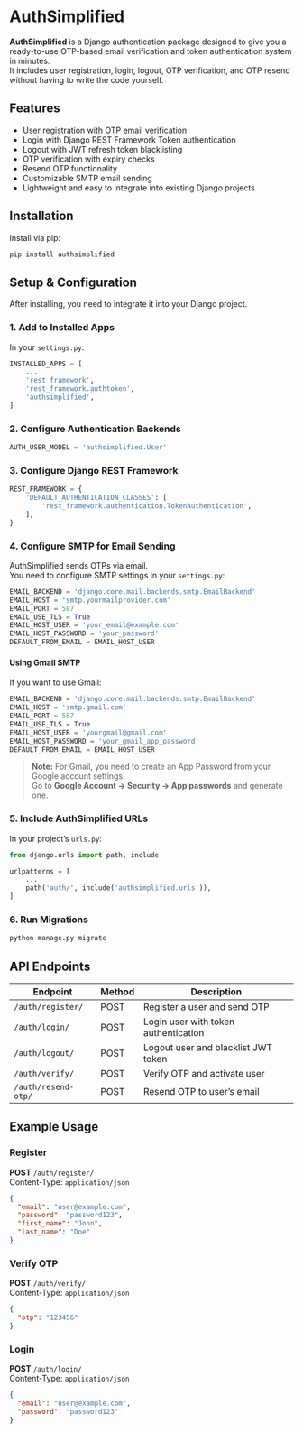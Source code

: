 # AuthSimplified

**AuthSimplified** is a Django authentication package designed to give you a ready-to-use OTP-based email verification and token authentication system in minutes.  
It includes user registration, login, logout, OTP verification, and OTP resend without having to write the code yourself.

## Features

- User registration with OTP email verification
- Login with Django REST Framework Token authentication
- Logout with JWT refresh token blacklisting
- OTP verification with expiry checks
- Resend OTP functionality
- Customizable SMTP email sending
- Lightweight and easy to integrate into existing Django projects


## Installation

Install via pip:

```bash
pip install authsimplified
```


## Setup & Configuration

After installing, you need to integrate it into your Django project.

### 1. Add to Installed Apps

In your `settings.py`:

```python
INSTALLED_APPS = [
    ...
    'rest_framework',
    'rest_framework.authtoken',
    'authsimplified',
]
```

### 2. Configure Authentication Backends

```python
AUTH_USER_MODEL = 'authsimplified.User'
```

### 3. Configure Django REST Framework

```python
REST_FRAMEWORK = {
    'DEFAULT_AUTHENTICATION_CLASSES': [
        'rest_framework.authentication.TokenAuthentication',
    ],
}
```

### 4. Configure SMTP for Email Sending

AuthSimplified sends OTPs via email.  
You need to configure SMTP settings in your `settings.py`:

```python
EMAIL_BACKEND = 'django.core.mail.backends.smtp.EmailBackend'
EMAIL_HOST = 'smtp.yourmailprovider.com'
EMAIL_PORT = 587
EMAIL_USE_TLS = True
EMAIL_HOST_USER = 'your_email@example.com'
EMAIL_HOST_PASSWORD = 'your_password'
DEFAULT_FROM_EMAIL = EMAIL_HOST_USER
```

#### Using Gmail SMTP

If you want to use Gmail:

```python
EMAIL_BACKEND = 'django.core.mail.backends.smtp.EmailBackend'
EMAIL_HOST = 'smtp.gmail.com'
EMAIL_PORT = 587
EMAIL_USE_TLS = True
EMAIL_HOST_USER = 'yourgmail@gmail.com'
EMAIL_HOST_PASSWORD = 'your_gmail_app_password'
DEFAULT_FROM_EMAIL = EMAIL_HOST_USER
```

> **Note:** For Gmail, you need to create an App Password from your Google account settings.  
> Go to **Google Account → Security → App passwords** and generate one.

### 5. Include AuthSimplified URLs

In your project’s `urls.py`:

```python
from django.urls import path, include

urlpatterns = [
    ...
    path('auth/', include('authsimplified.urls')),
]
```

### 6. Run Migrations

```bash
python manage.py migrate
```


## API Endpoints

| Endpoint             | Method | Description                        |
|----------------------|--------|------------------------------------|
| `/auth/register/`    | POST   | Register a user and send OTP       |
| `/auth/login/`       | POST   | Login user with token authentication|
| `/auth/logout/`      | POST   | Logout user and blacklist JWT token|
| `/auth/verify/`      | POST   | Verify OTP and activate user       |
| `/auth/resend-otp/`  | POST   | Resend OTP to user’s email         |


## Example Usage

### Register

**POST** `/auth/register/`  
Content-Type: `application/json`

```json
{
  "email": "user@example.com",
  "password": "password123",
  "first_name": "John",
  "last_name": "Doe"
}
```

### Verify OTP

**POST** `/auth/verify/`  
Content-Type: `application/json`

```json
{
  "otp": "123456"
}
```

### Login

**POST** `/auth/login/`  
Content-Type: `application/json`

```json
{
  "email": "user@example.com",
  "password": "password123"
}
```
